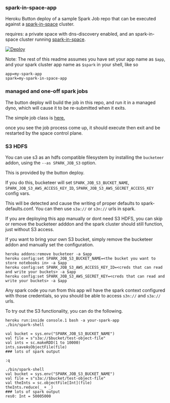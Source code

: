 ### spark-in-space-app

Heroku Button deploy of a sample Spark Job repo that can be executed against a [spark-in-space](https://github.com/heroku/spark-in-space) cluster.

requires: a private space with dns-discovery enabled, and an spark-in-space cluster running [spark-in-space](https://github.com/heroku/spark-in-space).

[![Deploy](https://www.herokucdn.com/deploy/button.svg)](https://heroku.com/deploy?template=https://github.com/heroku/spark-in-space-app)

Note: The rest of this readme assumes you have set your app name as `$app`, and your spark cluster app name as `$spark` in your shell, like so

```
app=my-spark-app
spark=my-spark-in-space-app
```


### managed and one-off spark jobs

The button deploy will build the job in this repo, and run it in a managed dyno, which will cause it to be re-submitted when it exits.

The simple job class is [here.](src/main/scala/spark/in/space/Job.scala)

once you see the job process come up, it should execute then exit and be restarted by the space control plane.

### S3 HDFS

You can use s3 as an hdfs compatible filesystem by installing the `bucketeer` addon, using the `--as SPARK_JOB_S3` option.

This is provided by the button deploy.

If you do this, bucketeer will set `SPARK_JOB_S3_BUCKET_NAME`, `SPARK_JOB_S3_AWS_ACCESS_KEY_ID`, `SPARK_JOB_S3_AWS_SECRET_ACCESS_KEY` config vars.

This will be detected and cause the writing of proper defaults to spark-defaults.conf. You can then use `s3a://` or `s3n://` urls in spark.

If you are deploying this app manually or dont need S3 HDFS, you can skip or remove the bucketeer adddon and the spark cluster should still function, just without S3 access.

If you want to bring your own S3 bucket, simply remove the bucketeer addon and manually set the configuration.


```
heroku addons:remove bucketeer -a $app
heroku config:set SPARK_JOB_S3_BUCKET_NAME=<the bucket you want to store notebooks in> -a $app
heroku config:set SPARK_JOB_S3_AWS_ACCESS_KEY_ID=<creds that can read and write your buckets> -a $app
heroku config:set SPARK_JOB_S3_AWS_SECRET_KEY=<creds that can read and write your buckets> -a $app
```

Any spark code you run from this app wil have the spark context configured with those credentials, so you should be able to access
`s3n://` and `s3a://` urls.


To try out the S3 functionality, you can do the following.

```
heroku run:inside console.1 bash -a your-spark-app
./bin/spark-shell

val bucket = sys.env("SPARK_JOB_S3_BUCKET_NAME")
val file = s"s3a://$bucket/test-object-file"
val ints = sc.makeRDD(1 to 10000)
ints.saveAsObjectFile(file)
### lots of spark output

:q

./bin/spark-shell
val bucket = sys.env("SPARK_JOB_S3_BUCKET_NAME")
val file = s"s3a://$bucket/test-object-file"
val theInts = sc.objectFile[Int](file)
theInts.reduce(_ + _)
### lots of spark output
res0: Int = 50005000
```

